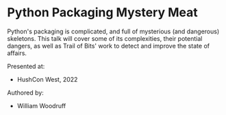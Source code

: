 Python Packaging Mystery Meat
=============================

Python's packaging is complicated, and full of mysterious (and dangerous)
skeletons. This talk will cover some of its complexities, their potential
dangers, as well as Trail of Bits' work to detect and improve the state
of affairs.

Presented at:

* HushCon West, 2022

Authored by:

* William Woodruff
